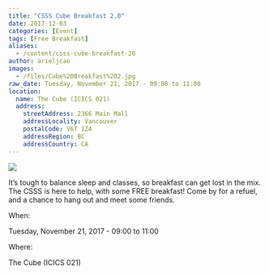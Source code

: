 ```yaml
---
title: "CSSS Cube Breakfast 2.0"
date: 2017-12-03
categories: [Event]
tags: [Free Breakfast]
aliases:
  - /content/csss-cube-breakfast-20
author: arieljcao
images:
  - /files/Cube%20Breakfast%202.jpg
raw_date: Tuesday, November 21, 2017 - 09:00 to 11:00
location:
  name: The Cube (ICICS 021)
  address:
    streetAddress: 2366 Main Mall
    addressLocality: Vancouver
    postalCode: V6T 1Z4
    addressRegion: BC
    addressCountry: CA
---
```


![](/files/Cube%20Breakfast%202.jpg)

It’s tough to balance sleep and classes, so breakfast can get lost in the mix. The CSSS is here to help, with some FREE breakfast! Come by for a refuel, and a chance to hang out and meet some friends.

When: 

Tuesday, November 21, 2017 - 09:00 to 11:00

Where: 

The Cube (ICICS 021)
